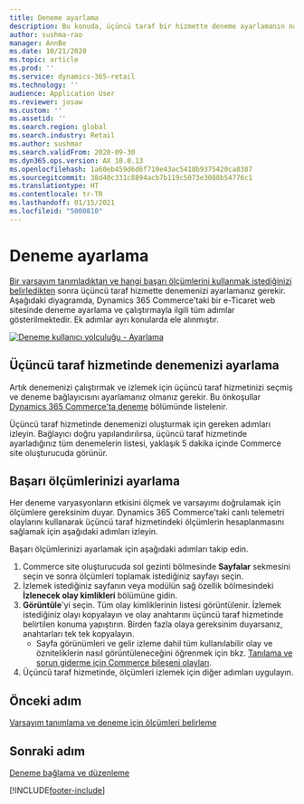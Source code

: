 ```yaml
---
title: Deneme ayarlama
description: Bu konuda, üçüncü taraf bir hizmette deneme ayarlamanın nasıl yapılacağı anlatılmaktadır.
author: sushma-rao
manager: AnnBe
ms.date: 10/21/2020
ms.topic: article
ms.prod: ''
ms.service: dynamics-365-retail
ms.technology: ''
audience: Application User
ms.reviewer: josaw
ms.custom: ''
ms.assetid: ''
ms.search.region: global
ms.search.industry: Retail
ms.author: sushmar
ms.search.validFrom: 2020-09-30
ms.dyn365.ops.version: AX 10.0.13
ms.openlocfilehash: 1a60eb459d6d6f710e43ac5418b9375420ca8387
ms.sourcegitcommit: 38d40c331c8894acb7b119c5073e3088b54776c1
ms.translationtype: HT
ms.contentlocale: tr-TR
ms.lasthandoff: 01/15/2021
ms.locfileid: "5000810"
---
```

# <a name="set-up-an-experiment"></a>Deneme ayarlama

[Bir varsayım tanımladıktan ve hangi başarı ölçümlerini kullanmak istediğinizi belirledikten](experimentation-identify.md) sonra üçüncü taraf hizmette denemenizi ayarlamanız gerekir. Aşağıdaki diyagramda, Dynamics 365 Commerce'taki bir e-Ticaret web sitesinde deneme ayarlama ve çalıştırmayla ilgili tüm adımlar gösterilmektedir. Ek adımlar ayrı konularda ele alınmıştır.

[ ![Deneme kullanıcı yolculuğu - Ayarlama](./media/experimentation_setup.svg) ](./media/experimentation_setup.svg#lightbox)


## <a name="set-up-your-experiment-in-the-third-party-service"></a>Üçüncü taraf hizmetinde denemenizi ayarlama
Artık denemenizi çalıştırmak ve izlemek için üçüncü taraf hizmetinizi seçmiş ve deneme bağlayıcısını ayarlamanız olmanız gerekir. Bu önkoşullar [Dynamics 365 Commerce'ta deneme](experimentation-overview.md) bölümünde listelenir.

Üçüncü taraf hizmetinde denemenizi oluşturmak için gereken adımları izleyin. Bağlayıcı doğru yapılandırılırsa, üçüncü taraf hizmetinde ayarladığınız tüm denemelerin listesi, yaklaşık 5 dakika içinde Commerce site oluşturucuda görünür.

## <a name="set-up-your-success-metrics"></a>Başarı ölçümlerinizi ayarlama
Her deneme varyasyonların etkisini ölçmek ve varsayımı doğrulamak için ölçümlere gereksinim duyar. Dynamics 365 Commerce'taki canlı telemetri olaylarını kullanarak üçüncü taraf hizmetindeki ölçümlerin hesaplanmasını sağlamak için aşağıdaki adımları izleyin.

Başarı ölçümlerinizi ayarlamak için aşağıdaki adımları takip edin.

1. Commerce site oluşturucuda sol gezinti bölmesinde **Sayfalar** sekmesini seçin ve sonra ölçümleri toplamak istediğiniz sayfayı seçin. 
1. İzlemek istediğiniz sayfanın veya modülün sağ özellik bölmesindeki **İzlenecek olay kimlikleri** bölümüne gidin.
1. **Görüntüle**'yi seçin. Tüm olay kimliklerinin listesi görüntülenir. İzlemek istediğiniz olayı kopyalayın ve olay anahtarını üçüncü taraf hizmetinde belirtilen konuma yapıştırın. Birden fazla olaya gereksinim duyarsanız, anahtarları tek tek kopyalayın. 
    - Sayfa görünümleri ve gelir izleme dahil tüm kullanılabilir olay ve özniteliklerin nasıl görüntüleneceğini öğrenmek için bkz. [Tanılama ve sorun giderme için Commerce bileşeni olayları](dev-itpro/retail-component-events-diagnostics-troubleshooting.md).
1. Üçüncü taraf hizmetinde, ölçümleri izlemek için diğer adımları uygulayın.

## <a name="previous-step"></a>Önceki adım
[Varsayım tanımlama ve deneme için ölçümleri belirleme](experimentation-identify.md) 


## <a name="next-step"></a>Sonraki adım
[Deneme bağlama ve düzenleme](experimentation-connect-edit.md)


[!INCLUDE[footer-include](../includes/footer-banner.md)]